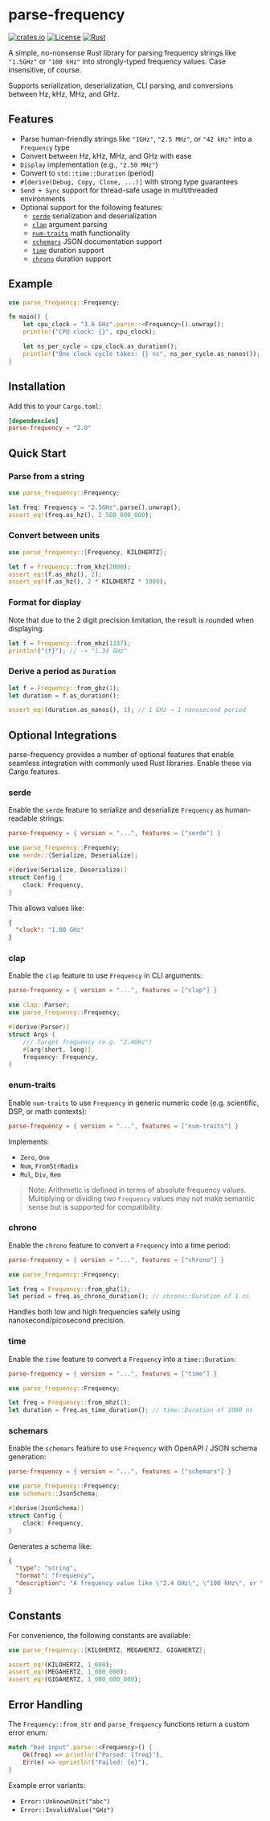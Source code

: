 # parse-frequency
[![crates.io](https://img.shields.io/crates/v/parse-frequency.svg)](https://crates.io/crates/parse-frequency)
[![License](https://img.shields.io/badge/license-MIT-blue?style=flat-square)](LICENSE-MIT)
[![Rust](https://github.com/Daxanius/parse-frequency/actions/workflows/rust.yml/badge.svg)](https://github.com/Daxanius/parse-frequency/actions/workflows/rust.yml)

A simple, no-nonsense Rust library for parsing frequency strings like `"1.5GHz"` or `"100 kHz"` into strongly-typed frequency values. Case insensitive, of course.

Supports serialization, deserialization, CLI parsing, and conversions between Hz, kHz, MHz, and GHz.

## Features
- Parse human-friendly strings like `"1GHz"`, `"2.5 MHz"`, or `"42 kHz"` into a `Frequency` type
- Convert between Hz, kHz, MHz, and GHz with ease
- `Display` implementation (e.g., `"2.50 MHz"`)
- Convert to `std::time::Duration` (period)
- `#[derive(Debug, Copy, Clone, ...)]` with strong type guarantees
- `Send + Sync` support for thread-safe usage in multithreaded environments
- Optional support for the following features:
  - [`serde`](https://serde.rs/) serialization and deserialization
  - [`clap`](https://docs.rs/clap/) argument parsing
  - [`num-traits`](https://crates.io/crates/num-traits) math functionality
  - [`schemars`](https://crates.io/crates/schemars) JSON documentation support
  - [`time`](https://crates.io/crates/time) duration support
  - [`chrono`](https://crates.io/crates/chrono) duration support

## Example
```rust
use parse_frequency::Frequency;

fn main() {
    let cpu_clock = "3.6 GHz".parse::<Frequency>().unwrap();
    println!("CPU clock: {}", cpu_clock);

    let ns_per_cycle = cpu_clock.as_duration();
    println!("One clock cycle takes: {} ns", ns_per_cycle.as_nanos());
}
```

## Installation
Add this to your `Cargo.toml`:

```toml
[dependencies]
parse-frequency = "2.0"
```

## Quick Start
### Parse from a string

```rust
use parse_frequency::Frequency;

let freq: Frequency = "2.5GHz".parse().unwrap();
assert_eq!(freq.as_hz(), 2_500_000_000);
```

### Convert between units
```rust
use parse_frequency::{Frequency, KILOHERTZ};

let f = Frequency::from_khz(2000);
assert_eq!(f.as_mhz(), 2);
assert_eq!(f.as_hz(), 2 * KILOHERTZ * 1000);
```

### Format for display
Note that due  to the 2 digit precision limitation, the result is rounded when displaying.

```rust
let f = Frequency::from_mhz(1337);
println!("{f}"); // -> "1.34 GHz"
```

### Derive a period as `Duration`
```rust
let f = Frequency::from_ghz(1);
let duration = f.as_duration();

assert_eq!(duration.as_nanos(), 1); // 1 GHz → 1 nanosecond period
```

## Optional Integrations
parse-frequency provides a number of optional features that enable seamless integration with commonly used Rust libraries. Enable these via Cargo features.

### serde
Enable the `serde` feature to serialize and deserialize `Frequency` as human-readable strings:

```toml
parse-frequency = { version = "...", features = ["serde"] }
```

```rust
use parse_frequency::Frequency;
use serde::{Serialize, Deserialize};

#[derive(Serialize, Deserialize)]
struct Config {
    clock: Frequency,
}
```

This allows values like:

```json
{
  "clock": "1.00 GHz"
}
```

### clap
Enable the `clap` feature to use `Frequency` in CLI arguments:

```toml
parse-frequency = { version = "...", features = ["clap"] }
```

```rust
use clap::Parser;
use parse_frequency::Frequency;

#[derive(Parser)]
struct Args {
    /// Target frequency (e.g. "2.4GHz")
    #[arg(short, long)]
    frequency: Frequency,
}
```

### enum-traits
Enable `num-traits` to use `Frequency` in generic numeric code (e.g. scientific, DSP, or math contexts):

```toml
parse-frequency = { version = "...", features = ["num-traits"] }
```

Implements:
- `Zero`, `One`
- `Num`, `FromStrRadix`
- `Mul`, `Div`, `Rem`

> Note: Arithmetic is defined in terms of absolute frequency values. Multiplying or dividing two `Frequency` values may not make semantic sense but is supported for compatibility.

### chrono
Enable the `chrono` feature to convert a `Frequency` into a time period:

```toml
parse-frequency = { version = "...", features = ["chrono"] }
```

```rust
use parse_frequency::Frequency;

let freq = Frequency::from_ghz(1);
let period = freq.as_chrono_duration(); // chrono::Duration of 1 ns
```

Handles both low and high frequencies safely using nanosecond/picosecond precision.

### time
Enable the `time` feature to convert a `Frequency` into a `time::Duration`:

```toml
parse-frequency = { version = "...", features = ["time"] }
```

```rust
use parse_frequency::Frequency;

let freq = Frequency::from_mhz(1);
let duration = freq.as_time_duration(); // time::Duration of 1000 ns
```

### schemars
Enable the `schemars` feature to use `Frequency` with OpenAPI / JSON schema generation:

```toml
parse-frequency = { version = "...", features = ["schemars"] }
```

```rust
use parse_frequency::Frequency;
use schemars::JsonSchema;

#[derive(JsonSchema)]
struct Config {
    clock: Frequency,
}
```

Generates a schema like:

```json
{
  "type": "string",
  "format": "frequency",
  "description": "A frequency value like \"2.4 GHz\", \"100 kHz\", or \"440Hz\""
}
```

## Constants

For convenience, the following constants are available:

```rust
use parse_frequency::{KILOHERTZ, MEGAHERTZ, GIGAHERTZ};

assert_eq!(KILOHERTZ, 1_000);
assert_eq!(MEGAHERTZ, 1_000_000);
assert_eq!(GIGAHERTZ, 1_000_000_000);
```

## Error Handling
The `Frequency::from_str` and `parse_frequency` functions return a custom error enum:

```rust
match "bad input".parse::<Frequency>() {
    Ok(freq) => println!("Parsed: {freq}"),
    Err(e) => eprintln!("Failed: {e}"),
}
```

Example error variants:
- `Error::UnknownUnit("abc")`
- `Error::InvalidValue("GHz")`